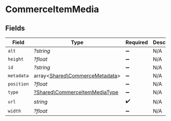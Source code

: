 # CommerceItemMedia


## Fields

| Field                                                                         | Type                                                                          | Required                                                                      | Description                                                                   |
| ----------------------------------------------------------------------------- | ----------------------------------------------------------------------------- | ----------------------------------------------------------------------------- | ----------------------------------------------------------------------------- |
| `alt`                                                                         | *?string*                                                                     | :heavy_minus_sign:                                                            | N/A                                                                           |
| `height`                                                                      | *?float*                                                                      | :heavy_minus_sign:                                                            | N/A                                                                           |
| `id`                                                                          | *?string*                                                                     | :heavy_minus_sign:                                                            | N/A                                                                           |
| `metadata`                                                                    | array<[Shared\CommerceMetadata](../../Models/Shared/CommerceMetadata.md)>     | :heavy_minus_sign:                                                            | N/A                                                                           |
| `position`                                                                    | *?float*                                                                      | :heavy_minus_sign:                                                            | N/A                                                                           |
| `type`                                                                        | [?Shared\CommerceItemMediaType](../../Models/Shared/CommerceItemMediaType.md) | :heavy_minus_sign:                                                            | N/A                                                                           |
| `url`                                                                         | *string*                                                                      | :heavy_check_mark:                                                            | N/A                                                                           |
| `width`                                                                       | *?float*                                                                      | :heavy_minus_sign:                                                            | N/A                                                                           |